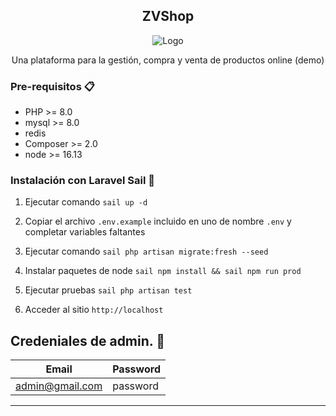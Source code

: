 <p align="center">

  <h2 align="center">ZVShop</h2>
  
  <p align="center"><img src="https://i.imgur.com/HljME6ub.png" alt="Logo"></p>

  <p align="center">Una plataforma para la gestión, compra y venta de productos online (demo)</p>
</p>

### Pre-requisitos 📋

- PHP >= 8.0
- mysql >= 8.0
- redis
- Composer >= 2.0
- node >= 16.13


### Instalación con Laravel Sail 🔧

1. Ejecutar comando `sail up -d`

2. Copiar el archivo `.env.example` incluido en uno de nombre `.env` y completar variables faltantes

3. Ejecutar comando `sail php artisan migrate:fresh --seed` 

4. Instalar paquetes de node `sail npm install && sail npm run prod`

5. Ejecutar pruebas `sail php artisan test`

6. Acceder al sitio `http://localhost`



## Credeniales de admin. 🔑

Email|Password|
 ------ | ------ |
admin@gmail.com|password

------------------------

